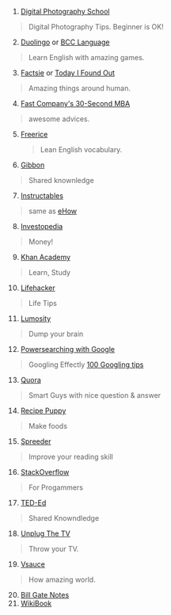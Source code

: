 1. [Digital Photography School](http://digital-photography-school.com/tips/)

  > Digital Photography Tips. Beginner is OK!
2. [Duolingo](https://www.duolingo.com/) or [BCC Language](http://www.bbc.co.uk/languages/)
  
  > Learn English with amazing games.
3. [Factsie](http://factsie.com/) or [Today I Found Out](http://www.todayifoundout.com/)

  > Amazing things around human.
  
4. [Fast Company's 30-Second MBA](http://www.fastcompany.com/section/30-second-mba)

  > awesome advices.
  
5. [Freerice](http://freerice.com/#/english-vocabulary/1386)

   > Lean English vocabulary.
   
6. [Gibbon](https://gibbon.co/)

  > Shared knownledge
  
7. [Instructables](http://www.instructables.com/)

  > same as [eHow](http://www.ehow.com/)
  
8. [Investopedia](http://www.investopedia.com/)

  > Money!
  
9. [Khan Academy](https://www.khanacademy.org/)

  > Learn, Study
10. [Lifehacker](http://lifehacker.com/)

  > Life Tips
11. [Lumosity](http://www.lumosity.com/)

  > Dump your brain
12. [Powersearching with Google](http://www.powersearchingwithgoogle.com/)

  > Googling Effectly
  >  [100 Googling tips ](http://ww1.eternalcode.com/)
13. [Quora](https://www.quora.com/)

  > Smart Guys with nice question & answer
14. [Recipe Puppy](http://www.recipepuppy.com/)

  > Make foods
15. [Spreeder](http://www.spreeder.com/)

  > Improve your reading skill
16. [StackOverflow](http://stackoverflow.com/)

  > For Progammers
17. [TED-Ed](http://ed.ted.com/)

  > Shared Knowndledge
18. [Unplug The TV](http://unplugthetv.com/)

  > Throw your TV.
19. [Vsauce](https://www.youtube.com/user/Vsauce/videos)

  > How amazing world.
  
20. [Bill Gate Notes](https://www.gatesnotes.com)
21. [WikiBook](https://en.wikibooks.org/wiki/Main_Page)
